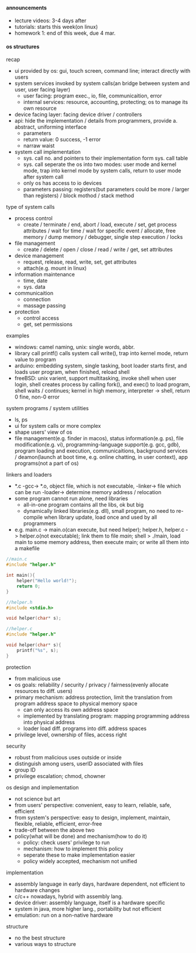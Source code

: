 #### announcements

- lecture videos: 3-4 days after
- tutorials: starts this week(on linux)
- homework 1: end of this week, due 4 mar.

#### os structures

recap
- ui provided by os: gui, touch screen, command line; interact directly with users
- system services invoked by system calls(an bridge between system and user, user facing layer)
    - user facing: program exec., io, file, communicaition, error
    - internal services: resource, accounting, protecting; os to manage its own resource
- device facing layer: facing device driver / controllers
- api: hide the implementation / details from programmers, provide a. abstract, uniforming interface
    - parameters
    - return value: 0 success, -1 error
    - narraw waist
- system call implementation
    - sys. call no. and pointers to their implementation form sys. call table
    - sys. call seperate the os into two modes: user mode and kernel mode, trap into kernel mode by system calls, return to user mode after system call
    - only os has access to io devices
    - parameters passing: registers(but parameters could be more / larger than registers) / block mothod / stack method

type of system calls
- process control
    - create / terminate / end, abort / load, execute / set, get process attributes / wait for time / wait for specific event / allocate, free memory / dump memory / debugger, single step execution / locks
- file management
    - create / delete / open / close / read / write / get, set attributes
- device management
    - request, release,  read, write, set, get attributes
    - attach(e.g. mount in linux)
- information maintenance
    - time, date
    - sys. data
- communicaition
    - connection
    - massage passing
- protection
    - control access
    - get, set permissions

examples
- windows: camel naming, unix: single words, abbr.
- library call printf() calls system call write(), trap into kernel mode, return value to program
- arduino: embedding system, single tasking, boot loader starts first, and loads user program, when finished, reload shell
- freeBSD: unix varient, support multitasking, invoke shell when user login, shell creates process by calling fork(), and exec() to load program, shell waits / continues; kernel in high memory, interpreter -> shell, return 0 fine, non-0 error

system programs / system utilities
- ls, ps
- ui for system calls or more complex
- shape users' view of os
- file management(e.g. finder in macos), status information(e.g. ps), file modification(e.g. vi), programming-language support(e.g. gcc, gdb), program loading and execution, communicaitions, background services / deamon(launch at boot time, e.g. online chatting, in user context), app programs(not a part of os)

linkers and loaders
- \*.c -gcc-> \*.o, object file, which is not executable, -linker-> file which can be run -loader-> determine memory address / relocation
- some program cannot run alone, need libraries
    - all-in-one program contains all the libs, ok but big
    - dynamically linked libraries(e.g. dll), small program, no need to re-compile when library update, load once and used by all programmers
- e.g. main.c -> main.o(can execute, but need helper); helper.h, helper.c -> helper.o(not executable); link them to file *main*; shell > ./main, load main to some memory address, then execute main; or write all them into a makefile

```c
//main.c
#include "helper.h"

int main(){
    helper("Hello world!");
    return 0;
}

//helper.h
#include <stdio.h>

void helper(char* s);

//helper.c
#include "helper.h"

void helper(char* s){
    printf("%s", s);
}
```

protection
- from malicious use
- os goals: reliability / security / privacy / fairness(evenly allocate resources to diff. users)
- primary mechanism: address protection, limit the translation from program address space to physical memory space
    - can only access its own address space
    - implemented by translating program: mapping programming address into physical address
    - loader load diff. programs into diff. address spaces
- privilege level, ownership of files, access right

security
- robust from malicious uses outside or inside
- distinguish among users, userID associated with files
- group ID
- privilege escalation; chmod, chowner

os design and implementation
- not science but art
- from users' perspective: convenient, easy to learn, reliable, safe, efficient
- from system's perspective: easy to design, implement, maintain, flexible, reliable, efficient, error-free
- trade-off between the above two
- policy(what will be done) and mechanism(how to do it)
    - policy: check users' privilege to run
    - mechanism: how to implement this policy
    - seperate these to make implementation easier
    - policy widely accepted, mechanism not unified

implementation
- assembly language in early days, hardware dependent, not efficient to hardware changes
- c/c++ nowadays, hybrid with assembly lang.
- device driver: assembly language, itself is a hardware specific
- system in java, more higher lang., portability but not efficient
- emulation: run on a non-native hardware

structure
- no the best structure
- various ways to structure
